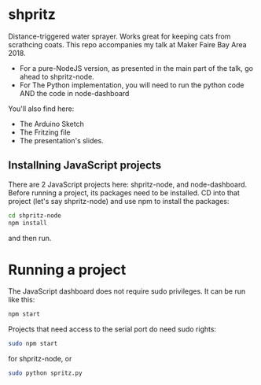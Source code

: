 # shpritz
Distance-triggered water sprayer. Works great for keeping cats from scrathcing coats.
This repo accompanies my talk at Maker Faire Bay Area 2018.

* For a pure-NodeJS version, as presented in the main part of the talk, go ahead to shpritz-node.
* For The Python implementation, you will need to run the python code AND the code in node-dashboard

You'll also find here:
* The Arduino Sketch
* The Fritzing file
* The presentation's slides.

## Installning JavaScript projects
There are 2 JavaScript projects here: shpritz-node, and node-dashboard. Before running a project, its packages need to be installed.
CD into that project (let's say shpritz-node) and use npm to install the packages:
```bash
cd shpritz-node
npm install
```
and then run.

# Running a project
The JavaScript dashboard does not require sudo privileges. It can be run like this:
```bash
npm start
```
Projects that need access to the serial port do need sudo rights:
```bash
sudo npm start
```
for shpritz-node, or
```bash
sudo python spritz.py
```



